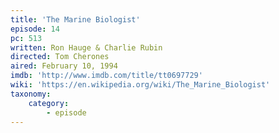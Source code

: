 ```yaml
---
title: 'The Marine Biologist'
episode: 14
pc: 513
written: Ron Hauge & Charlie Rubin
directed: Tom Cherones
aired: February 10, 1994
imdb: 'http://www.imdb.com/title/tt0697729'
wiki: 'https://en.wikipedia.org/wiki/The_Marine_Biologist'
taxonomy:
    category:
        - episode
---
```

